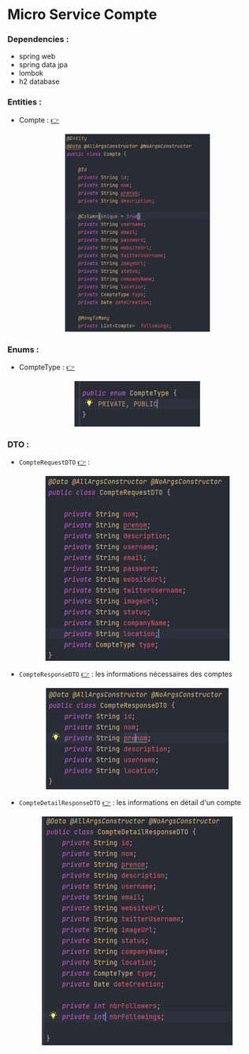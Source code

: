 # Micro Service Compte 

### Dependencies :
    
 - spring web 
 - spring data jpa
 - lombok
 - h2 database 


### Entities :

 - Compte : [:point_right:](./src/main/java/org/example/mscompte/entities/Compte.java)
    
    <div  align="center">
        <img src="images/img.png" alt="" height="400">
    </div>

### Enums :
 
 - CompteType : [:point_right:](./src/main/java/org/example/mscompte/enums/CompteType.java)

    <div  align="center">
        <img src="images/img_1.png" alt="">    
    </div>


### DTO :

- `CompteRequestDTO` [:point_right:](./src/main/java/org/example/mscompte/dto/CompteRequestDTO.java) :

   <div  align="center">
        <img src="images/img_2.png" alt="">
    </div>

- `CompteResponseDTO` [:point_right:](./src/main/java/org/example/mscompte/dto/CompteResponseDTO.java) : les informations nécessaires des comptes 

   <div  align="center">
        <img src="images/img_3.png" alt="">
    </div>

- `CompteDetailResponseDTO` [:point_right:](./src/main/java/org/example/mscompte/dto/CompteDetailResponseDTO.java) : les informations en détail d'un compte

   <div  align="center">
        <img src="images/img_4.png" alt="">    
    </div>



